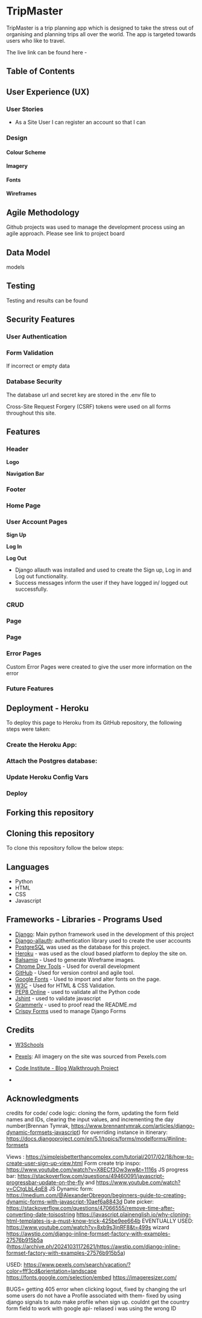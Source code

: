 # TripMaster

TripMaster is a trip planning app which is designed to take the stress out of organising and planning trips all over the world. The app is targeted towards users who like to travel.


The live link can be found here - 


## Table of Contents


  
## User Experience (UX)


### User Stories

- As a Site User I can register an account so that I can



### Design



#### Colour Scheme


#### Imagery


#### Fonts


#### Wireframes



## Agile Methodology

Github projects was used to manage the development process using an agile approach. Please see link to project board 



## Data Model
models



## Testing

Testing and results can be found 

## Security Features

### User Authentication



### Form Validation
If incorrect or empty data 

### Database Security
The database url and secret key are stored in the .env file to 

Cross-Site Request Forgery (CSRF) tokens were used on all forms throughout this site.


## Features

### Header


**Logo**


**Navigation Bar**



### Footer


### Home Page






### User Account Pages

**Sign Up**


**Log In**


**Log Out**

- Django allauth was installed and used to create the Sign up, Log in and Log out functionality. 
- Success messages inform the user if they have logged in/ logged out successfully.
















### CRUD

 

### Page



### Page



### Error Pages

Custom Error Pages were created to give the user more information on the error 

### Future Features


## Deployment - Heroku

To deploy this page to Heroku from its GitHub repository, the following steps were taken:

### Create the Heroku App:

### Attach the Postgres database:






### Update Heroku Config Vars


### Deploy

## Forking this repository


## Cloning this repository
To clone this repository follow the below steps: 


## Languages

- Python
- HTML
- CSS
- Javascript

## Frameworks - Libraries - Programs Used
- [Django](https://www.djangoproject.com/): Main python framework used in the development of this project
- [Django-allauth](https://django-allauth.readthedocs.io/en/latest/installation.html): authentication library used to create the user accounts
- [PostgreSQL](https://www.postgresql.org/) was used as the database for this project.
- [Heroku](https://dashboard.heroku.com/login) - was used as the cloud based platform to deploy the site on.
- [Balsamiq](https://balsamiq.com/) - Used to generate Wireframe images.
- [Chrome Dev Tools](https://developer.chrome.com/docs/devtools/) - Used for overall development 
- [GitHub](https://github.com/) - Used for version control and agile tool.
- [Google Fonts](https://fonts.google.com/) - Used to import and alter fonts on the page.
- [W3C](https://www.w3.org/) - Used for HTML & CSS Validation.
- [PEP8 Online](http://pep8online.com/) - used to validate all the Python code
- [Jshint](https://jshint.com/) - used to validate javascript
- [Grammerly](https://app.grammarly.com/) - used to proof read the README.md
- [Crispy Forms](https://django-crispy-forms.readthedocs.io/en/latest/) used to manage Django Forms


## Credits

- [W3Schools](https://www.w3schools.com/)

- [Pexels](https://www.pexels.com/): All imagery on the site was sourced from Pexels.com

- [Code Institute - Blog Walkthrough Project](https://github.com/Code-Institute-Solutions/Django3blog)
- 

## Acknowledgments






























credits for code/ code logic: cloning the form, updating the form field names and IDs, clearing the input values, and incrementing the day number(Brennan Tymrak, https://www.brennantymrak.com/articles/django-dynamic-formsets-javascript)
for overriding instance in itinerary: https://docs.djangoproject.com/en/5.1/topics/forms/modelforms/#inline-formsets



Views : https://simpleisbetterthancomplex.com/tutorial/2017/02/18/how-to-create-user-sign-up-view.html
Form create trip inspo: https://www.youtube.com/watch?v=X8ECf3Ow3ww&t=1116s
JS progress bar: https://stackoverflow.com/questions/49460091/javascript-progressbar-update-on-the-fly
and https://www.youtube.com/watch?v=CCtgLbL4qE8 
JS Dynamic form: https://medium.com/@AlexanderObregon/beginners-guide-to-creating-dynamic-forms-with-javascript-10aef6a8843d
Date picker: https://stackoverflow.com/questions/47066555/remove-time-after-converting-date-toisostring
https://javascript.plainenglish.io/why-cloning-html-templates-is-a-must-know-trick-425be9ee664b
EVENTUALLY USED: https://www.youtube.com/watch?v=8xb9s3jnRF8&t=499s  wizard
https://awstip.com/django-inline-formset-factory-with-examples-27576b915b5a (https://archive.ph/20241031172621/https://awstip.com/django-inline-formset-factory-with-examples-27576b915b5a)

USED:
https://www.pexels.com/search/vacation/?color=fff3cd&orientation=landscape
https://fonts.google.com/selection/embed
https://imageresizer.com/



BUGS= getting 405 error when clicking logout, fixed by changing the url
some users do not have a Profile associated with them- fixed by using django signals to auto make profile when sign up.
couldnt get the country form field to work with google api- reliased i was using the wrong ID